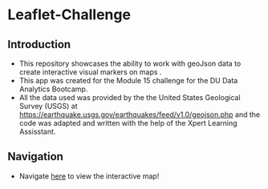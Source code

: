 # Leaflet-Challenge

<h2> Introduction </h2>

* This repository showcases the ability to work with geoJson data to create interactive visual markers on maps .
* This app was created for the Module 15 challenge for the DU Data Analytics Bootcamp.
* All the data used was provided by the the United States Geological Survey (USGS) at https://earthquake.usgs.gov/earthquakes/feed/v1.0/geojson.php and the code was adapted and written with the help of the Xpert Learning Assisstant. 

<h2> Navigation </h2>


* Navigate [here](https://jackrunge.github.io/leaflet-challenge) to view the interactive map!

